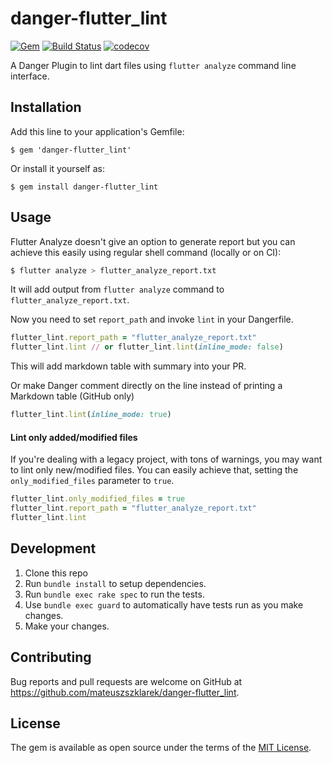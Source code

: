 # danger-flutter_lint

[![Gem](https://img.shields.io/gem/v/danger-flutter_lint.svg)](https://rubygems.org/gems/danger-flutter_lint)
[![Build Status](https://travis-ci.org/mateuszszklarek/danger-flutter_lint.svg?branch=master)](https://travis-ci.org/mateuszszklarek/danger-flutter_lint)
[![codecov](https://codecov.io/gh/mateuszszklarek/danger-flutter_lint/branch/master/graph/badge.svg)](https://codecov.io/gh/mateuszszklarek/danger-flutter_lint)

A Danger Plugin to lint dart files using `flutter analyze` command line interface.

## Installation

Add this line to your application's Gemfile:

	$ gem 'danger-flutter_lint'

Or install it yourself as:

    $ gem install danger-flutter_lint

## Usage

Flutter Analyze doesn't give an option to generate report but you can achieve this easily using regular shell command (locally or on CI):

```sh
$ flutter analyze > flutter_analyze_report.txt
```

It will add output from `flutter analyze` command to `flutter_analyze_report.txt`.

Now you need to set `report_path` and invoke `lint` in your Dangerfile.

```ruby
flutter_lint.report_path = "flutter_analyze_report.txt"
flutter_lint.lint // or flutter_lint.lint(inline_mode: false)
```

This will add markdown table with summary into your PR.

Or make Danger comment directly on the line instead of printing a Markdown table (GitHub only)

```ruby
flutter_lint.lint(inline_mode: true)
```

#### Lint only added/modified files

If you're dealing with a legacy project, with tons of warnings, you may want to lint only new/modified files. You can easily achieve that, setting the `only_modified_files` parameter to `true`.

```ruby
flutter_lint.only_modified_files = true
flutter_lint.report_path = "flutter_analyze_report.txt"
flutter_lint.lint
```

## Development

1. Clone this repo
2. Run `bundle install` to setup dependencies.
3. Run `bundle exec rake spec` to run the tests.
4. Use `bundle exec guard` to automatically have tests run as you make changes.
5. Make your changes.

## Contributing

Bug reports and pull requests are welcome on GitHub at https://github.com/mateuszszklarek/danger-flutter_lint.

## License

The gem is available as open source under the terms of the [MIT License](https://opensource.org/licenses/MIT).
